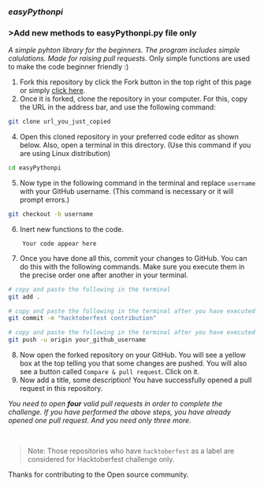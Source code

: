 ### *easyPythonpi*

### >Add new methods to easyPythonpi.py file only

*A simple pyhton library for the beginners. The program includes simple calulations. Made for raising pull requests.*
Only simple functions are used to make the code beginner friendly :)

1. Fork this repository by click the Fork button in the top right of this page or simply [click here](https://github.com/extinctsion/easyPy/fork).
2. Once it is forked, clone the repository in your computer. For this, copy the URL in the address bar, and use the following command:

```sh
git clone url_you_just_copied
```

4. Open this cloned repository in your preferred code editor as shown below. Also, open a terminal in this directory.
(Use this command if you are using Linux distribution)

```sh
cd easyPythonpi
```

5. Now type in the following command in the terminal and replace `username` with your GitHub username. (This command is necessary or it will prompt errors.)

```sh
git checkout -b username
```


6. Inert new functions to the code.
```
    Your code appear here
```

7. Once you have done all this, commit your changes to GitHub. You can do this with the following commands. Make sure you execute them in the precise order one after another in your terminal.

```sh
# copy and paste the following in the terminal
git add .

# copy and paste the following in the terminal after you have executed the previous command
git commit -m "hacktoberfest contribution"

# copy and paste the following in the terminal after you have executed the previous command
git push -u origin your_github_username
```

8. Now open the forked repository on your GitHub. You will see a yellow box at the top telling you that some changes are pushed. You will also see a button called `Compare & pull request`. Click on it.
9. Now add a title, some description! 
   You have successfully opened a pull request in this repository.

*You need to open **four** valid pull requests in order to complete the challenge. If you have performed the above steps, you have already opened one pull request. And you need only three more.*

<br>

>Note: Those repositories who have `hacktoberfest` as a label are considered for Hacktoberfest challenge only.

Thanks for contributing to the Open source community.
